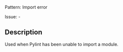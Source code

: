 Pattern: Import error

Issue: -

## Description

Used when Pylint has been unable to import a module.